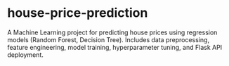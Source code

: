 # house-price-prediction
A Machine Learning project for predicting house prices using regression models (Random Forest, Decision Tree). Includes data preprocessing, feature engineering, model training, hyperparameter tuning, and Flask API deployment.
